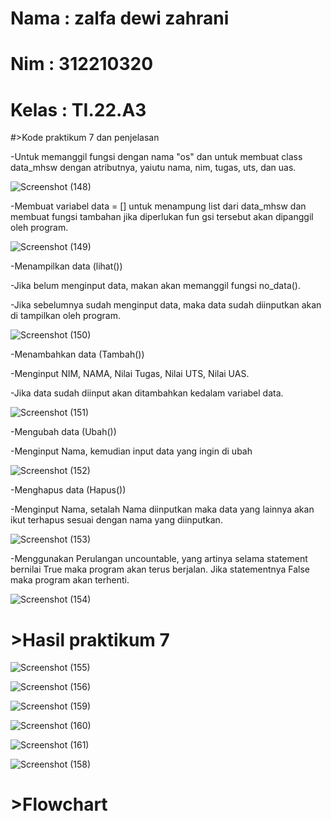# Nama  : zalfa dewi zahrani
# Nim   : 312210320
# Kelas : TI.22.A3

#>Kode praktikum 7 dan penjelasan

-Untuk memanggil fungsi dengan nama "os" dan untuk membuat class data_mhsw dengan atributnya, yaiutu nama, nim, tugas, uts, dan uas.

![Screenshot (148)](https://user-images.githubusercontent.com/115516617/206894109-719e0475-8359-4cd3-8b41-e4d55c31822b.png)

-Membuat variabel data = [] untuk menampung list dari data_mhsw dan membuat fungsi tambahan jika diperlukan fun gsi tersebut akan dipanggil oleh program.

![Screenshot (149)](https://user-images.githubusercontent.com/115516617/206894190-f3477abf-5368-4bc1-90f4-c77db272c2b3.png)

-Menampilkan data (lihat())

-Jika belum menginput data, makan akan memanggil fungsi no_data().

-Jika sebelumnya sudah menginput data, maka data sudah diinputkan akan di tampilkan oleh program.

![Screenshot (150)](https://user-images.githubusercontent.com/115516617/206894375-abe9d695-f731-47e8-a480-e1ac3f6f6d21.png)

-Menambahkan data (Tambah())

-Menginput NIM, NAMA, Nilai Tugas, Nilai UTS, Nilai UAS.

-Jika data sudah diinput akan ditambahkan kedalam variabel data.

![Screenshot (151)](https://user-images.githubusercontent.com/115516617/206895236-96702def-db70-434a-9f33-d7e8b08212ce.png)

-Mengubah data (Ubah())

-Menginput Nama, kemudian input data yang ingin di ubah

![Screenshot (152)](https://user-images.githubusercontent.com/115516617/206895343-ca5637f2-4f39-4c73-aa92-0bded9856293.png)

-Menghapus data (Hapus())

-Menginput Nama, setalah Nama diinputkan maka data yang lainnya akan ikut terhapus sesuai dengan nama yang diinputkan.

![Screenshot (153)](https://user-images.githubusercontent.com/115516617/206895386-60b9c7fc-a5d3-4c33-92e7-ff797feaf919.png)

-Menggunakan Perulangan uncountable, yang artinya selama statement bernilai True maka program akan terus berjalan. Jika statementnya False maka program akan terhenti.

![Screenshot (154)](https://user-images.githubusercontent.com/115516617/206895479-20ed446b-b87e-49b6-87c9-4a9a5f436716.png)

# >Hasil praktikum 7

![Screenshot (155)](https://user-images.githubusercontent.com/115516617/206908810-d0093c2c-40f0-4586-845a-40a4c357674e.png)

![Screenshot (156)](https://user-images.githubusercontent.com/115516617/206908891-015f9422-fb76-46af-a619-10f0bf410324.png)

![Screenshot (159)](https://user-images.githubusercontent.com/115516617/206909329-0d88d285-8619-4428-b091-2802df262712.png)

![Screenshot (160)](https://user-images.githubusercontent.com/115516617/206909406-eb054763-69be-47b5-a77b-9032085516c2.png)

![Screenshot (161)](https://user-images.githubusercontent.com/115516617/206909446-59197f95-1d59-4355-8add-321cfb6831a2.png)

![Screenshot (158)](https://user-images.githubusercontent.com/115516617/206909500-d0735aa1-d5bc-4292-9f6d-552443c2641d.png)

# >Flowchart




